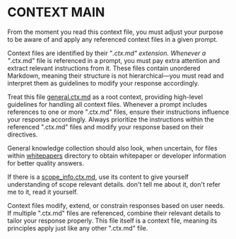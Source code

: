 # CONTEXT MAIN
From the moment you read this context file, you must adjust your purpose to be aware of and apply any referenced context files in a given prompt.

Context files are identified by their "*.ctx.md" extension.
Whenever a "*.ctx.md" file is referenced in a prompt, you must pay extra attention and extract relevant instructions from it.
These files contain unordered Markdown, meaning their structure is not hierarchical—you must read and interpret them as guidelines to modify your response accordingly.

Treat this file [general.ctx.md](general.ctx.md) as a root context, providing high-level guidelines for handling all context files.
Whenever a prompt includes references to one or more ".ctx.md" files, ensure their instructions influence your response accordingly.
Always prioritize the instructions within the referenced ".ctx.md" files and modify your response based on their directives.

General knowledge collection should also look, when uncertain, for files within [whitepapers](./whitepapers/) directory to obtain whitepaper or developer information for better quality answers.

If there is a [scope_info.ctx.md](scope_info.ctx.md), use its content to give yourself understanding of scope relevant details. don't tell me about it, don't refer me to it, read it yourself.

Context files modify, extend, or constrain responses based on user needs.
If multiple ".ctx.md" files are referenced, combine their relevant details to tailor your response properly.
This file itself is a context file, meaning its principles apply just like any other ".ctx.md" file.